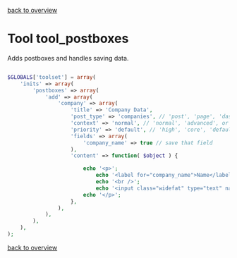 [back to overview](../../README.markdown#initial-functionality)

Tool tool_postboxes
===============================

Adds postboxes and handles saving data.

````php

$GLOBALS['toolset'] = array(
    'inits' => array(
        'postboxes' => array(
            'add' => array(
				'company' => array(
					'title' => 'Company Data',
					'post_type' => 'companies', // 'post', 'page', 'dashboard', 'link', 'attachment' or 'custom_post_type'
					'context' => 'normal', // 'normal', 'advanced', or 'side'
					'priority' => 'default', // 'high', 'core', 'default' or 'low'
					'fields' => array(
						'company_name' => true // save that field
					),
					'content' => function( $object ) {

						echo '<p>';
							echo '<label for="company_name">Name</label>';
							echo '<br />';
							echo '<input class="widefat" type="text" name="company_name" id="company_name" value="' . esc_attr( get_post_meta( $object->ID, 'company_name', true ) ) . '" size="30" />';
						echo '</p>';
					},
				),
			),
        ),
    ),
);
````

[back to overview](../../README.markdown#initial-functionality)
